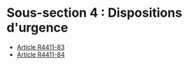 #  Sous-section 4 : Dispositions d'urgence

* [Article R4411-83](./LEGIARTI000025739708.md)
* [Article R4411-84](./LEGIARTI000018530962.md)
